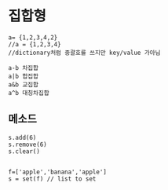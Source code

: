 # 집합형

```
a= {1,2,3,4,2}
//a = {1,2,3,4}
//dictionary처럼 중괄호를 쓰지만 key/value 가아님
```



```
a-b 차집합
a|b 합집합
a&b 교집합
a^b 대칭차집합
```



## 메소드

```
s.add(6)
s.remove(6)
s.clear()

	
f=['apple','banana','apple']
s = set(f) // list to set
```

